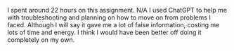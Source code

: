 I spent around 22 hours on this assignment.
N/A
I used ChatGPT to help me with troubleshooting and planning on how to move on from problems I faced. Although I will say it gave me a lot of false information, costing me lots of time and energy. I think I would have been better off doing it completely on my own.
